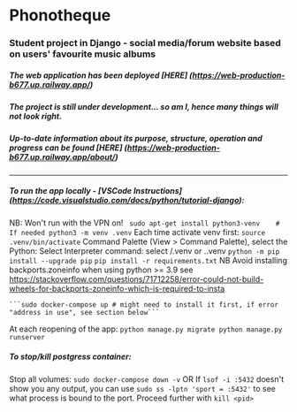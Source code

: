 # Phonotheque
### Student project in Django - social media/forum website based on users' favourite music albums

##### The web application has been deployed [HERE] (https://web-production-b677.up.railway.app/)
##### The project is still under development... so am I, hence many things will not look right.
##### Up-to-date information about its purpose, structure, operation and progress can be found [HERE] (https://web-production-b677.up.railway.app/about/)
---

##### To run the app locally - [VSCode Instructions] (https://code.visualstudio.com/docs/python/tutorial-django):
NB: Won't run with the VPN on!
	``` 
	sudo apt-get install python3-venv    # If needed
	python3 -m venv .venv
	```
Each time activate venv first: 
```source .venv/bin/activate```
Command Palette (View > Command Palette), select the Python: Select Interpreter command: select /.venv or .\.venv
```python -m pip install --upgrade pip```
```pip install -r requirements.txt```
NB Avoid installing backports.zoneinfo when using python >= 3.9 
see https://stackoverflow.com/questions/71712258/error-could-not-build-wheels-for-backports-zoneinfo-which-is-required-to-insta
		
	```sudo docker-compose up # might need to install it first, if error "address in use", see section below```

At each reopening of the app:
	```python manage.py migrate
	python manage.py runserver ```

##### To stop/kill postgress container:
Stop all volumes:
	```
	sudo docker-compose down -v
	```
OR
If ```lsof -i :5432``` doesn't show you any output, you can use 
```sudo ss -lptn 'sport = :5432'``` to see what process is bound to the port.
Proceed further with ```kill <pid>```

	

